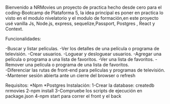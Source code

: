  Bienvenido a NRMovies un proyecto de practica hecho desde cero para el coding-Bootcamp de Plataforma 5, la idea principal es poner en practica lo visto en el modulo nivelatorio y el modulo de formación,en este proyecto usé vanilla Js, Node.js, express, sequelize,Passport, Postgres , React y Context.
      
   Funcionalidades:
       
-Buscar y listar películas.
-Ver los detalles de una película o programa de televisión.
-Crear usuarios.
-Loguear y desloguear usuarios.
-Agregar una película o programa a una lista de favoritos.
-Ver una lista de favoritos.
-Remover una película o programa de una lista de favoritos.          
-Diferenciar las rutas de front-end para películas y programas de
televisión.
-Mantener sesión abierta ante un cierre del browser o refresh

Requisitos:
*Npm
*Postgres
Instalación:
1-Crear la database: createdb nrmovies 
2-npm install
3-Compruebe los scripts de ejecución en package.json
4-npm start para correr el front y el back 

